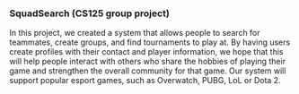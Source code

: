 ### SquadSearch (CS125 group project)
In this project, we created a system that allows people to search for teammates, create groups, and find tournaments to play at. By having users create profiles with their contact and player information, we hope that this will help people interact with others who share the hobbies of playing their game and strengthen the overall community for that game. Our system will support popular esport games, such as Overwatch, PUBG, LoL or Dota 2.
